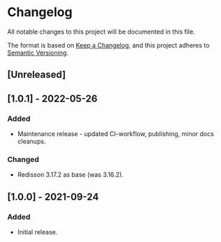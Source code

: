 # Changelog

All notable changes to this project will be documented in this file.

The format is based on [Keep a Changelog](https://keepachangelog.com/en/1.0.0/),
and this project adheres to [Semantic Versioning](https://semver.org/spec/v2.0.0.html).

## [Unreleased]

## [1.0.1] - 2022-05-26
### Added
- Maintenance release - updated CI-workflow, publishing, minor docs cleanups.

### Changed
- Redisson 3.17.2 as base (was 3.16.2).

## [1.0.0] - 2021-09-24
### Added
- Initial release.
